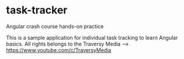 # task-tracker
Angular crash course hands-on practice

This is a sample application for individual task tracking to learn Angular basics.
All rights belongs to the Traversy Media --> https://www.youtube.com/c/TraversyMedia
